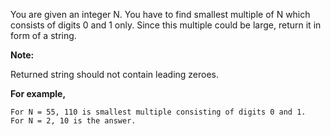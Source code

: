 You are given an integer N. You have to find smallest multiple of N which consists of digits 0 and 1 only. Since this multiple could be large, return it in form of a string.

**Note:**

Returned string should not contain leading zeroes.

**For example,**
```
For N = 55, 110 is smallest multiple consisting of digits 0 and 1.
For N = 2, 10 is the answer.
```
